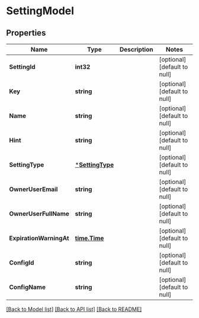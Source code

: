 # SettingModel

## Properties
Name | Type | Description | Notes
------------ | ------------- | ------------- | -------------
**SettingId** | **int32** |  | [optional] [default to null]
**Key** | **string** |  | [optional] [default to null]
**Name** | **string** |  | [optional] [default to null]
**Hint** | **string** |  | [optional] [default to null]
**SettingType** | [***SettingType**](SettingType.md) |  | [optional] [default to null]
**OwnerUserEmail** | **string** |  | [optional] [default to null]
**OwnerUserFullName** | **string** |  | [optional] [default to null]
**ExpirationWarningAt** | [**time.Time**](time.Time.md) |  | [optional] [default to null]
**ConfigId** | **string** |  | [optional] [default to null]
**ConfigName** | **string** |  | [optional] [default to null]

[[Back to Model list]](../README.md#documentation-for-models) [[Back to API list]](../README.md#documentation-for-api-endpoints) [[Back to README]](../README.md)

